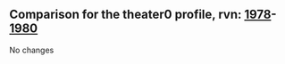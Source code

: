## Comparison for the theater0 profile, rvn: [1978](https://github.com/PRO100KatYT/FortniteProfileRevisions/tree/main/profiles/theater0/1978%20theater0.json)-[1980](https://github.com/PRO100KatYT/FortniteProfileRevisions/tree/main/profiles/theater0/1980%20theater0.json)

No changes
